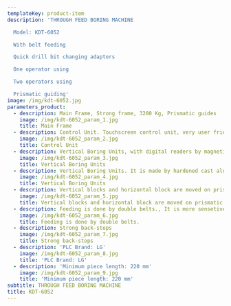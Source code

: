 ```yaml
---
templateKey: product-item
description: 'THROUGH FEED BORING MACHINE

  Model: KDT-6052

  With belt feeding

  Quick drill bit changing adaptors

  One operator using

  Two operators using

  Prismatic guiding'
image: /img/kdt-6052.jpg
parameters_product:
  - description: Main Frame, Strong frame, 3200 Kg, Prismatic guides
    image: /img/kdt-6052_param_1.jpg
    title: Main Frame
  - description: Control Unit. Touchscreen control unit, very user friendly. Error diagnostic. Possibility to enter number of panels to be processed.
    image: /img/kdt-6052_param_2.jpg
    title: Control Unit
  - description: Vertical Boring Units, with digital readers by magnetic strip. The tolerance is 0.1 mm
    image: /img/kdt-6052_param_3.jpg
    title: Vertical Boring Units
  - description: Vertical Boring Units. It is made by hardened cast aluminium. Locking system is pneumatic - mecanic.
    image: /img/kdt-6052_param_4.jpg
    title: Vertical Boring Units
  - description: Vertical blocks and horizontal block are moved on prismatic guide. It is very sensetive. Locking sysytem is pneumatic - mecanic.
    image: /img/kdt-6052_param_5.jpg
    title: Vertical blocks and horizontal block are moved on prismatic guide.
  - description: Feeding is done by double belts., It is more sensetive for narrow pieces.
    image: /img/kdt-6052_param_6.jpg
    title: Feeding is done by double belts.
  - description: Strong back-stops
    image: /img/kdt-6052_param_7.jpg
    title: Strong back-stops
  - description: 'PLC Brand: LG'
    image: /img/kdt-6052_param_8.jpg
    title: 'PLC Brand: LG'
  - description: 'Minimum piece length: 220 mm'
    image: /img/kdt-6052_param_9.jpg
    title: 'Minimum piece length: 220 mm'
subtitle: THROUGH FEED BORING MACHINE
title: KDT-6052
---
```

